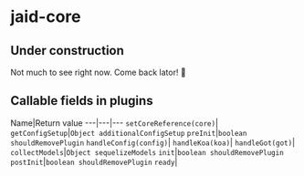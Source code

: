 # jaid-core
## Under construction
Not much to see right now. Come back lator! :crocodile:

## Callable fields in plugins

Name|Return value
---|---|---
`setCoreReference(core)`|
`getConfigSetup`|`Object additionalConfigSetup`
`preInit`|`boolean shouldRemovePlugin`
`handleConfig(config)`|
`handleKoa(koa)`|
`handleGot(got)`|
`collectModels`|`Object sequelizeModels`
`init`|`boolean shouldRemovePlugin`
`postInit`|`boolean shouldRemovePlugin`
`ready`|
